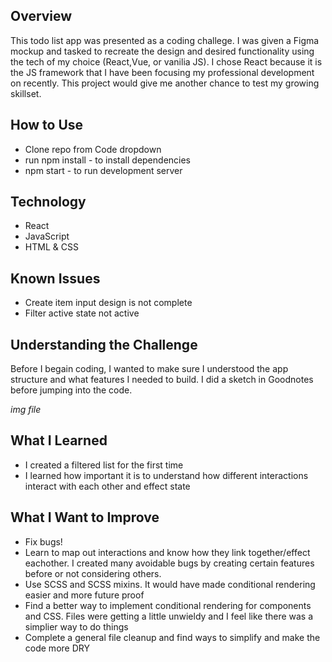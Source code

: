 ## Overview

This todo list app was presented as a coding challege. I was given a Figma mockup and tasked to recreate the design and desired functionality using the tech of my choice (React,Vue, or vanilia JS). I chose React because it is the JS framework that I have been focusing my professional development on recently. This project would give me another chance to test my growing skillset.

## How to Use

* Clone repo from Code dropdown
* run npm install - to install dependencies 
* npm start - to run development server

## Technology

* React
* JavaScript
* HTML & CSS

## Known Issues

* Create item input design is not complete
* Filter active state not active 

## Understanding the Challenge

Before I begain coding, I wanted to make sure I understood the app structure and what features I needed to build. I did a sketch in Goodnotes before jumping into the code.

*img file*

## What I Learned

* I created a filtered list for the first time
* I learned how important it is to understand how different interactions interact with each other and effect state

## What I Want to Improve

* Fix bugs!
* Learn to map out interactions and know how they link together/effect eachother. I created many avoidable bugs by creating certain features before or not considering others.
* Use SCSS and SCSS mixins. It would have made conditional rendering easier and more future proof
* Find a better way to implement conditional rendering for components and CSS. Files were getting a little unwieldy and I feel like there was a simplier way to do things
* Complete a general file cleanup and find ways to simplify and make the code more DRY 